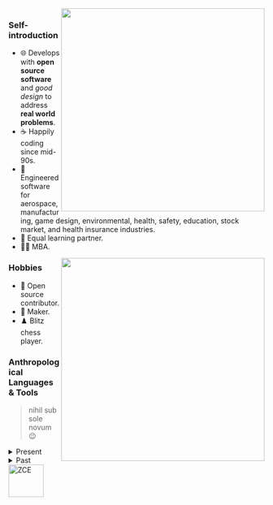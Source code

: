 <img align='right' src="https://github-readme-stats.vercel.app/api?username=hxtree&show_icons=true&theme=dracula&hide_border=true" width="400px">

### Self-introduction

-  🌐 Develops with **open source software** and *good design* to address **real world problems**.
-  ☕ Happily coding since mid-90s.
-  :necktie: Engineered software for aerospace, manufacturing, game design, environmental, health, safety, education, stock market, and health insurance industries.
-  👫 Equal learning partner. 
-  👨‍🎓 MBA.

<img align='right' src="https://github-readme-stats.vercel.app/api/top-langs/?username=hxtree&show_icons=true&theme=dracula&layout=compact&hide_border=true" width="400px">

### Hobbies

-  🧮 Open source contributor.
-  :hammer: Maker. 
-  ♟️ Blitz chess player.

### Anthropological Languages & Tools
> nihil sub sole novum 😉

<details>
  <summary>Present</summary>
  
<!-- reference https://shields.io/ and https://simpleicons.org/ -->
<!-- langagues -->
![ShellScript](https://img.shields.io/badge/Shell_Script-121011?style=for-the-badge&logo=gnu-bash&logoColor=white)
![Typescript](https://img.shields.io/badge/TypeScript-007ACC?style=for-the-badge&logo=typescript&logoColor=white)
![JavaScript](https://img.shields.io/badge/javascript-%23323330.svg?style=for-the-badge&logo=javascript&logoColor=%23F7DF1E)
![PHP 8.x](https://img.shields.io/badge/PHP%208.x-%23777BB4.svg?style=for-the-badge&logo=php&logoColor=white)
![PHP 7.x](https://img.shields.io/badge/PHP%207.x-%23777BB4.svg?style=for-the-badge&logo=php&logoColor=white)
![SASS](https://img.shields.io/badge/SASS-hotpink.svg?style=for-the-badge&logo=SASS&logoColor=white)
![HTML5](https://img.shields.io/badge/html5-%23E34F26.svg?style=for-the-badge&logo=html5&logoColor=white)
![Markdown](https://img.shields.io/badge/Markdown-000000?style=for-the-badge&logo=markdown&logoColor=white)
![React](https://img.shields.io/badge/react-%2320232a.svg?style=for-the-badge&logo=react&logoColor=%2361DAFB)
![Angular](https://img.shields.io/badge/angular-%23DD0031.svg?style=for-the-badge&logo=angular&logoColor=white)
![Bootstrap5](https://img.shields.io/badge/bootstrap-%23563D7C.svg?style=for-the-badge&logo=bootstrap&logoColor=white)
![NodeJS](https://img.shields.io/badge/Node.js-339933?style=for-the-badge&logo=nodedotjs&logoColor=white)
![Nginx](https://img.shields.io/badge/nginx-%23009639.svg?style=for-the-badge&logo=nginx&logoColor=white)
![MariaDB](https://img.shields.io/badge/MariaDB-003545?style=for-the-badge&logo=mariadb&logoColor=white)
![Docker](https://img.shields.io/badge/Docker-2496ED.svg?style=for-the-badge&logo=docker&logoColor=white)
![Docker Compose](https://img.shields.io/badge/Docker%20Compose-2496ED.svg?style=for-the-badge&logo=docker&logoColor=white)
![Kubernetes](https://img.shields.io/badge/kubernetes-326ce5.svg?style=for-the-badge&logo=kubernetes&logoColor=white)
![AWS CDK](https://img.shields.io/badge/AWS%20CDK-FF9900.svg?style=for-the-badge&logo=amazon-aws&logoColor=white)
![Git](https://img.shields.io/badge/git-%23F05033.svg?style=for-the-badge&logo=git&logoColor=white) <!-- provider -->
![AWS](https://img.shields.io/badge/AWS-%23FF9900.svg?style=for-the-badge&logo=amazon-aws&logoColor=white) 
![PNPM](https://img.shields.io/badge/PNPM-000000.svg?style=for-the-badge&logo=pnpm&logoColor=white)
![NPM](https://img.shields.io/badge/NPM-000000.svg?style=for-the-badge&logo=npm&logoColor=white)
![Packagist](https://img.shields.io/badge/Packagist-F28D1A?style=for-the-badge&logo=Packagist&LogoColor=white)
![Debain Bustr](https://img.shields.io/badge/Debian%20Buster-A81D33?style=for-the-badge&logo=debian&logoColor=white)<!-- operating systems -->
![Ubuntu](https://img.shields.io/badge/Ubuntu-E95420?style=for-the-badge&logo=ubuntu&logoColor=white)
![Kali](https://img.shields.io/badge/Kali-268BEE?style=for-the-badge&logo=kalilinux&logoColor=white)
![Windows](https://img.shields.io/badge/Windows-0078D6?style=for-the-badge&logo=windows&logoColor=white)
![Jira](https://img.shields.io/badge/jira-%230A0FFF.svg?style=for-the-badge&logo=jira&logoColor=white)
![Confluence](https://img.shields.io/badge/confluence-%23172BF4.svg?style=for-the-badge&logo=confluence&logoColor=white)
![Slack](https://img.shields.io/badge/Slack-4A154B?style=for-the-badge&logo=slack&logoColor=white)
![GitHub](https://img.shields.io/badge/github-%23121011.svg?style=for-the-badge&logo=github&logoColor=white)
![GitHub Actions](https://img.shields.io/badge/githubactions-%232671E5.svg?style=for-the-badge&logo=githubactions&logoColor=white)
![Dependabot](https://img.shields.io/badge/dependabot-025E8C?style=for-the-badge&logo=dependabot&logoColor=white)
![Insomnia](https://img.shields.io/badge/Insomnia-black?style=for-the-badge&logo=insomnia&logoColor=5849BE)
![Vim](https://img.shields.io/badge/VIM-%2311AB00.svg?style=for-the-badge&logo=vim&logoColor=white)
![Bash](https://img.shields.io/badge/GNU%20Bash-4EAA25?style=for-the-badge&logo=GNU%20Bash&logoColor=white)
![Visual Studio Code](https://img.shields.io/badge/Visual%20Studio%20Code-0078d7.svg?style=for-the-badge&logo=visual-studio-code&logoColor=white)
![JetBrains](https://img.shields.io/badge/JetBrains-000000?style=for-the-badge&logo=JetBrains&LogoColor=white)
![PHPStorm](https://img.shields.io/badge/phpstorm-143?style=for-the-badge&logo=phpstorm&logoColor=black&color=black&labelColor=darkorchid)
![Adobe Photoshop](https://img.shields.io/badge/Photoshop-%2331A8FF.svg?style=for-the-badge&logo=adobephotoshop&logoColor=white)
![Adobe Illustrator](https://img.shields.io/badge/Illustrator-%23FF9A00.svg?style=for-the-badge&logo=adobeillustrator&logoColor=white)
![Zbrush](https://img.shields.io/badge/Zbrush-000000.svg?style=for-the-badge&logoColor=white)
![KeePassXC](https://img.shields.io/badge/KeePassXC-6CAC4D?style=for-the-badge&logo=KeePassXC&logoColor=white)
![VLC media player](https://img.shields.io/badge/VLC-FF8800?style=for-the-badge&logo=vlcmediaplayer&LogoColor=white)
![Udemy](https://img.shields.io/badge/Udemy-A435F0?style=for-the-badge&logo=Udemy&logoColor=white)
</details>

<details>
  <summary>Past</summary>
  
<!-- langagues -->
![Python](https://img.shields.io/badge/python-3670A0?style=for-the-badge&logo=python&logoColor=ffdd54)
![Fanuc Robots](https://img.shields.io/badge/Fanuc%20Robotics-FFEF00?style=for-the-badge&logoColor=white)
![C#](https://img.shields.io/badge/C%23-239120?style=for-the-badge&logo=c-sharp&logoColor=white)
![PHP 5.6](https://img.shields.io/badge/PHP%205.6-%23777BB4.svg?style=for-the-badge&logo=php&logoColor=white)
![PHP 4.x](https://img.shields.io/badge/PHP%204.x-%23777BB4.svg?style=for-the-badge&logo=php&logoColor=white)
![PHP 3.x](https://img.shields.io/badge/PHP%203.x-%23777BB4.svg?style=for-the-badge&logo=php&logoColor=white)
![C++](https://img.shields.io/badge/C%2B%2B-00599C?style=for-the-badge&logo=c%2B%2B&logoColor=white)
![Lua](https://img.shields.io/badge/lua-%232C2D72.svg?style=for-the-badge&logo=lua&logoColor=white)
![Java](https://img.shields.io/badge/Java-ED8B00?style=for-the-badge&logo=java&logoColor=white)
![Perl](https://img.shields.io/badge/Perl-39457E?style=for-the-badge&logo=perl&logoColor=white)
![Ruby](https://img.shields.io/badge/Ruby-CC342D?style=for-the-badge&logo=ruby&logoColor=white)
![Powershell](https://img.shields.io/badge/PowerShell-5391FE?style=for-the-badge&logo=PowerShell&logoColor=white)
![VisualBasic.Net](https://img.shields.io/badge/Visual%20Basic%20.Net-5C2D91?style=for-the-badge&logo=visual-studio&logoColor=white)
![DarkBasic](https://img.shields.io/badge/Dark%20Basic%20-000000?style=for-the-badge&logo=Windows-Terminal&logoColor=white)
![VisualBasic6.0](https://img.shields.io/badge/Visual%20Basic%206.0-5C2D91?style=for-the-badge&logo=visual-studio&logoColor=white)
![C](https://img.shields.io/badge/C-00599C?style=for-the-badge&logo=c&logoColor=white)
![ColdFusion](https://img.shields.io/badge/Cold%20Fusion-00599C?style=for-the-badge&logoColor=white)
![Assembly](https://img.shields.io/badge/Assembly-39457E?style=for-the-badge&logoColor=white)
![ActionScript](https://img.shields.io/badge/ActionScript-CC342D?style=for-the-badge&logoColor=white)
![RabbitMQ](https://img.shields.io/badge/RabbitMQ-FF6600?style=for-the-badge&logo=RabbitMQ&LogoColor=white)
![RubyGems](https://img.shields.io/badge/RubyGems-E9573F?style=for-the-badge&logo=RubyGems&LogoColor=white)
![SVG](https://img.shields.io/badge/SVG-FFB13B?style=for-the-badge&logo=SVG&LogoColor=white)
![Less](https://img.shields.io/badge/less-2B4C80?style=for-the-badge&logo=less&logoColor=white)
![CSS3](https://img.shields.io/badge/CSS3-1572B6?style=for-the-badge&logo=css3&logoColor=white)
![CSS2](https://img.shields.io/badge/CSS2-E34F26.svg?style=for-the-badge&logoColor=white)
![CSS1](https://img.shields.io/badge/CSS1-E34F26.svg?style=for-the-badge&logoColor=white)
![Apache](https://img.shields.io/badge/apache-%23D42029.svg?style=for-the-badge&logo=apache&logoColor=white)
![XHTML DTD](https://img.shields.io/badge/XHTML%20DTD-E34F26.svg?style=for-the-badge&logoColor=white)
![HTML 4.01](https://img.shields.io/badge/HTML%204.01-E34F26.svg?style=for-the-badge&logoColor=white)
![HTML 3.2](https://img.shields.io/badge/HTML%203.2-E34F26.svg?style=for-the-badge&logoColor=white)
![HTML 2](https://img.shields.io/badge/HTML%202.0-E34F26.svg?style=for-the-badge&logoColor=white)
![HTML 1.0](https://img.shields.io/badge/HTML%201.0-E34F26.svg?style=for-the-badge&logoColor=white)
![BatchScript](https://img.shields.io/badge/Batch%20Script-008484?style=for-the-badge&logo=Windows%20Terminal&logoColor=white) <!-- package management --> 
![Zend Framework](https://img.shields.io/badge/Zend%20Framework-68B604?style=for-the-badge&logo=ZendFramework&LogoColor=white)
![Symfony](https://img.shields.io/badge/symfony-%23000000.svg?style=for-the-badge&logo=symfony&logoColor=white)
![Bootstrap 4](https://img.shields.io/badge/Bootstrap%204-%23563D7C.svg?style=for-the-badge&logo=bootstrap&logoColor=white)
![Bootstrap 3](https://img.shields.io/badge/Bootstrap%203-%23563D7C.svg?style=for-the-badge&logo=bootstrap&logoColor=white)
![Bootstrap 2](https://img.shields.io/badge/Bootstrap%202-%23563D7C.svg?style=for-the-badge&logo=bootstrap&logoColor=white)
![Zurb Foundation](https://img.shields.io/badge/Zurb%20Foundation-563D7C.svg?style=for-the-badge&logoColor=white)
![Siimple](https://img.shields.io/badge/Siimple%20CSS-563D7C.svg?style=for-the-badge&logoColor=white)
![Yarn](https://img.shields.io/badge/Yarn-2C8EBB?style=for-the-badge&logo=yarn&logoColor=white) <!-- session management --> 
![Redis](https://img.shields.io/badge/redis-%23DD0031.svg?style=for-the-badge&logo=redis&logoColor=white) <!-- third party libraries --> 
![JQuery](https://img.shields.io/badge/jQuery-0769AD?style=for-the-badge&logo=jquery&logoColor=white)
![TensorFlow](https://img.shields.io/badge/TensorFlow-FF6F00?style=for-the-badge&logo=tensorflow&logoColor=white)
![Rss](https://img.shields.io/badge/rss-F88900?style=for-the-badge&logo=rss&logoColor=white)
![Threejs](https://img.shields.io/badge/threejs-black?style=for-the-badge&logo=three.js&logoColor=white)
![Chart.js](https://img.shields.io/badge/chart.js-F5788D.svg?style=for-the-badge&logo=chart.js&logoColor=white)
![Laravel](https://img.shields.io/badge/laravel-%23FF2D20.svg?style=for-the-badge&logo=laravel&logoColor=white)
![MaterialUI](https://img.shields.io/badge/Material--UI-0081CB?style=for-the-badge&logo=material-ui&logoColor=white) <!-- infrastructure provider --> 
![Terraform](https://img.shields.io/badge/terraform-5835CC.svg?style=for-the-badge&logo=terraform&logoColor=white)
![Serverless Stack](https://img.shields.io/badge/Serverless%20Stack-FF81CB?style=for-the-badge&logoColor=white) <!-- infrastructure provider -->   
![Oracle](https://img.shields.io/badge/Oracle-F80000?style=for-the-badge&logo=oracle&logoColor=white) <!-- database --> 
![MySQL](https://img.shields.io/badge/mysql-%2300f.svg?style=for-the-badge&logo=mysql&logoColor=white)
![MongoDB](https://img.shields.io/badge/MongoDB-white?style=for-the-badge&logo=mongodb&logoColor=4EA94B)
![SQLite](https://img.shields.io/badge/sqlite-%2307405e.svg?style=for-the-badge&logo=sqlite&logoColor=white)
![MSSQL](https://img.shields.io/badge/Microsoft%20SQL%20Server-CC2927?style=for-the-badge&logo=microsoft%20sql%20server&logoColor=white) <!-- search engine --> 
![ElasticSearch](https://img.shields.io/badge/-ElasticSearch-005571?style=for-the-badge&logo=elasticsearch)
![Apache Solr](https://img.shields.io/badge/Apach%20Solr-005571?style=for-the-badge&logo=Apache%20Solr) <!-- Testing --> 
![Selenium](https://img.shields.io/badge/Selenium-43B02A?style=for-the-badge&logo=Selenium&logoColor=white)
![CodeCov](https://img.shields.io/badge/codecov-%23ff0077.svg?style=for-the-badge&logo=codecov&logoColor=white) <!-- CI and Orchestration --> 
![GitLab CI](https://img.shields.io/badge/GitLabCI-%23181717.svg?style=for-the-badge&logo=gitlab&logoColor=white)
![Ansible](https://img.shields.io/badge/ansible-%231A1918.svg?style=for-the-badge&logo=ansible&logoColor=white)
![TravisCI](https://img.shields.io/badge/travisci-%232B2F33.svg?style=for-the-badge&logo=travis&logoColor=white)
![Jenkins](https://img.shields.io/badge/jenkins-%232C5263.svg?style=for-the-badge&logo=jenkins&logoColor=white) <!-- Content Management Systems --> 
![Wordpress](https://img.shields.io/badge/Wordpress-21759B?style=for-the-badge&logo=wordpress&logoColor=white)
![Drupal](https://img.shields.io/badge/Drupal-0678BE?style=for-the-badge&logo=drupal&logoColor=white)
![Moodle](https://img.shields.io/badge/Moodle-0678BE?style=for-the-badge&logoColor=white)
![GitLab](https://img.shields.io/badge/gitlab-%23181717.svg?style=for-the-badge&logo=gitlab&logoColor=white) <!-- networking -->
![Synology](https://img.shields.io/badge/Synology-B5B5B6?style=for-the-badge&logo=Synology&LogoColor=white)
![SonicWall](https://img.shields.io/badge/SonicWall-FF791A?style=for-the-badge&logo=SonicWall&LogoColor=white)
![Graylog](https://img.shields.io/badge/Graylog-FF3633?style=for-the-badge&logo=Graylog&LogoColor=white)
![Ubiquiti](https://img.shields.io/badge/Ubiquiti-0559C9?style=for-the-badge&logo=Ubiquiti&LogoColor=white) <!-- Auth --> 
![Microsoft Active Directory](https://img.shields.io/badge/Microsoft%20Active%20Directory-FAA918?style=for-the-badge&logo=Windows&LogoColor=white)
![OpenLDAP](https://img.shields.io/badge/OpenLDAP-FAA918?style=for-the-badge&LogoColor=white)
![LDAP](https://img.shields.io/badge/LDAP-FAA918?style=for-the-badge&LogoColor=white)  
![Shibboleth](https://img.shields.io/badge/Shibboleth-FAA918?style=for-the-badge&LogoColor=white)
![SAML](https://img.shields.io/badge/SAML-FAA918?style=for-the-badge&LogoColor=white)
![Oauth](https://img.shields.io/badge/OAuth-894501?style=for-the-badge&LogoColor=white)
![RBAC](https://img.shields.io/badge/RBAC-554501?style=for-the-badge&LogoColor=white) <!--Software --> 
![GraphQL](https://img.shields.io/badge/GraphQL-E10098?style=for-the-badge&logo=graphql&LogoColor=white)
![Mustache](https://img.shields.io/badge/Mustashe-FAA918?style=for-the-badge&logo=Handlebars.js&LogoColor=white)
![Postman](https://img.shields.io/badge/Postman-FF6C37?style=for-the-badge&logo=postman&LogoColor=white)
![Grafana](https://img.shields.io/badge/Grafana-F46800?style=for-the-badge&logo=grafana&LogoColor=white)
![SAMBA](https://img.shields.io/badge/SAMBA-FAA918?style=for-the-badge&LogoColor=white)
![NTFS](https://img.shields.io/badge/NTFS-BA0918?style=for-the-badge&LogoColor=white)
![RADIUS](https://img.shields.io/badge/RADIUS-0AA918?style=for-the-badge&LogoColor=white)
![NMAP](https://img.shields.io/badge/NMAP-FA0918?style=for-the-badge&LogoColor=white)
![A++](https://img.shields.io/badge/A++-CAA918?style=for-the-badge&LogoColor=white)
![On Prem Servers](https://img.shields.io/badge/On%20Prem%20Servers-FAA918?style=for-the-badge&LogoColor=white)
![RAID](https://img.shields.io/badge/RAID-FAA918?style=for-the-badge&LogoColor=white)
![Authorize.net](https://img.shields.io/badge/Authorize.net-FAA918?style=for-the-badge&LogoColor=white)
![Salesforce](https://img.shields.io/badge/Salesforce-FAA918?style=for-the-badge&LogoColor=white)
![MailChimp](https://img.shields.io/badge/MailChimp-FAA918?style=for-the-badge&LogoColor=white)
![Google Analytics](https://img.shields.io/badge/Google%20Anlaytics-FAA918?style=for-the-badge&LogoColor=white)
![Constant Contact](https://img.shields.io/badge/Constant%20Contact-FAA918?style=for-the-badge&LogoColor=white)
![Stata](https://img.shields.io/badge/Stata-FAA918?style=for-the-badge&LogoColor=white)
![GoDaddy](https://img.shields.io/badge/Godaddy-FAA918?style=for-the-badge&LogoColor=white)
![Tucow](https://img.shields.io/badge/Tucow-FAA918?style=for-the-badge&LogoColor=white)
![DigiCert](https://img.shields.io/badge/DigiCert-FAA918?style=for-the-badge&LogoColor=white)
![Bind9](https://img.shields.io/badge/Bind9-FAA918?style=for-the-badge&LogoColor=white)
![GSuite](https://img.shields.io/badge/GSuite-FAA918?style=for-the-badge&LogoColor=white)
![Grunt](https://img.shields.io/badge/Grunt-FAA918?style=for-the-badge&logo=Grunt&LogoColor=white)
![Kaspersky](https://img.shields.io/badge/Kaspersky-006D5C?style=for-the-badge&logo=Kaspersky&LogoColor=white)
![PSP Homebrew Game Developer](https://img.shields.io/badge/PSP%20Homebrew-003791?style=for-the-badge&logo=playstation&LogoColor=white)
![LogMeIn](https://img.shields.io/badge/LogMeIn-45B6F2?style=for-the-badge&logo=LogMeIn&LogoColor=white)
![PHPMyAdmin](https://img.shields.io/badge/PHPMyAdmin-6C78AF?style=for-the-badge&logo=PHPMyAdmin&LogoColor=white)
![KeePass2](https://img.shields.io/badge/KeePass2-008484?style=for-the-badge&logo=KeePassXC&logoColor=white)
![KeeperSecurity](https://img.shields.io/badge/Keeper%20Security-000000?style=for-the-badge&logo=Enpass&logoColor=white)
![Trello](https://img.shields.io/badge/Trello-%23026AA7.svg?style=for-the-badge&logo=Trello&logoColor=white)
![.Net](https://img.shields.io/badge/.NET-5C2D91?style=for-the-badge&logo=.net&logoColor=white)
![Borland C++](https://img.shields.io/badge/Borland%20C%2B%2B-00599C?style=for-the-badge&logo=c%2B%2B&logoColor=white)
![Gimp](https://img.shields.io/badge/gimp-5C5543?style=for-the-badge&logo=gimp&logoColor=white)
![Inkscape](https://img.shields.io/badge/Inkscape-000000?style=for-the-badge&logo=Inkscape&logoColor=white)
![OpenOffice](https://img.shields.io/badge/Apache_OpenOffice-0E85CD?style=for-the-badge&logo=ApacheOpenOffice&logoColor=white)
![MS OFfice](https://img.shields.io/badge/Microsoft_Office-D83B01?style=for-the-badge&logo=microsoft-office&logoColor=white)
![Sublime](https://img.shields.io/badge/sublime_text-%23575757.svg?&style=for-the-badge&logo=sublime-text&logoColor=important)
![Notepadd++](https://img.shields.io/badge/Notepad++-90E59A.svg?style=for-the-badge&logo=notepad%2B%2B&logoColor=black)
![Adobe Premium](https://img.shields.io/badge/Adobe%20Premiere-9999FF.svg?style=for-the-badge&logo=AdobePremierePro&logoColor=white)
![SketchUp](https://img.shields.io/badge/Sketchup-005F9E.svg?style=for-the-badge&logo=sketchup&logoColor=white)
![3D Studio Max](https://img.shields.io/badge/3D%20Studio%20Max-9999FF.svg?style=for-the-badge&logoColor=white)
![Maya](https://img.shields.io/badge/Maya-9999FF.svg?style=for-the-badge&logoColor=white)
![Blender](https://img.shields.io/badge/blender-%23F5792A.svg?style=for-the-badge&logo=blender&logoColor=white)
![Dreamweaver](https://img.shields.io/badge/Adobe%20Dreamweaver-072401?style=for-the-badge&logo=Adobe%20Dreamweaver&logoColor=34F400)
![Nano](https://img.shields.io/badge/Nano-000000.svg?style=for-the-badge&logo=Nano&logoColor=white)
![Visual Studio](https://img.shields.io/badge/Visual%20Studio-5C2D91.svg?style=for-the-badge&logo=visual-studio&logoColor=white)
![Lotus 123](https://img.shields.io/badge/Lotus%20123-000000.svg?style=for-the-badge&logoColor=white)
![Eclipse](https://img.shields.io/badge/Eclipse-FE7A16.svg?style=for-the-badge&logo=Eclipse&logoColor=white)
![Stack Overflow](https://img.shields.io/badge/StackOverflow-F58025?style=for-the-badge&logo=StackOverflow&LogoColor=white)
![Super User](https://img.shields.io/badge/Super%20User-38A1CE?style=for-the-badge&logo=SuperUser&LogoColor=white)
![SurveyMonkey](https://img.shields.io/badge/SurveyMonkey-00BF6F?style=for-the-badge&logo=SurveyMonkey&LogoColor=white)
![Zoom](https://img.shields.io/badge/Zoom-2D8CFF?style=for-the-badge&logo=Zoom&LogoColor=white)
![Atom](https://img.shields.io/badge/Atom-%2366595C.svg?style=for-the-badge&logo=atom&logoColor=white) <!-- virtualization -->
![LXD](https://img.shields.io/badge/LXD-00599C?style=for-the-badge&logoColor=white)
![LXC](https://img.shields.io/badge/LXC-00599C?style=for-the-badge&LogoColor=white)<!--Operating Systems --> 
![VirtualBox](https://img.shields.io/badge/VirtualBox-183A61?style=for-the-badge&logo=virtualbox&logoColor=white)
![Linux Mint](https://img.shields.io/badge/Linux%20Mint-87CF3E?style=for-the-badge&logo=linuxmint&LogoColor=white)
![XFCE](https://img.shields.io/badge/XFCE-2284F2?style=for-the-badge&logo=xfce&LogoColor=white)
![Alpine Linux](https://img.shields.io/badge/Alpine_Linux-%230D597F.svg?style=for-the-badge&logo=alpine-linux&logoColor=white)
![Arch](https://img.shields.io/badge/Arch%20Linux-1793D1?logo=arch-linux&logoColor=fff&style=for-the-badge)
![Cent OS](https://img.shields.io/badge/cent%20os-002260?style=for-the-badge&logo=centos&logoColor=F0F0F0)
![Debian](https://img.shields.io/badge/Debian-D70A53?style=for-the-badge&logo=debian&logoColor=white)
![Suse](https://img.shields.io/badge/SUSE-0C322C?style=for-the-badge&logo=SUSE&logoColor=white)
![Red Hat](https://img.shields.io/badge/Red%20Hat-EE0000?style=for-the-badge&logo=redhat&logoColor=white)
![Apple](https://img.shields.io/badge/Apple-%23000000.svg?style=for-the-badge&logo=apple&logoColor=white) 
![Windows XP](https://img.shields.io/badge/Windows%20xp-003399?style=for-the-badge&logo=windowsxp&logoColor=white)
![Windows 95](https://img.shields.io/badge/Windows%2095-008484?style=for-the-badge&logo=windows95&logoColor=white)
![Windows 3.1](https://img.shields.io/badge/Windows%203.1-008484?style=for-the-badge&logo=windows95&logoColor=white)
![MSDOS](https://img.shields.io/badge/MSDOS-008484?style=for-the-badge&logo=Windows%20Terminal&logoColor=white)
  
... etc.
</details>


<img src="https://www.zend.com/sites/zend/files/image/2019-09/zce-php-engineer-logo-l.jpg" width="69px" height="64px" alt="ZCE"/>
